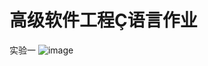 高级软件工程Ç语言作业
========
实验一
![image](https://github.com/SA17225549/software/tree/master/image/实验一-1.png)

